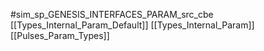 #sim_sp_GENESIS_INTERFACES_PARAM_src_cbe
[[Types_Internal_Param_Default]]
[[Types_Internal_Param]]
[[Pulses_Param_Types]]
